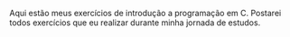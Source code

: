 Aqui estão meus exercícios de introdução a programação em C.
Postarei todos exercícios que eu realizar durante minha jornada de estudos.
